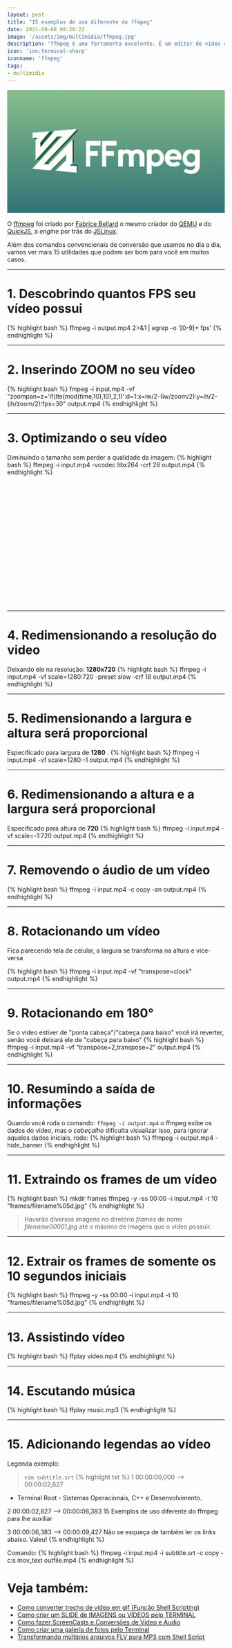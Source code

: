 ```yaml
---
layout: post
title: "15 exemplos de uso diferente do ffmpeg"
date: 2021-09-08 08:20:22
image: '/assets/img/multimidia/ffmpeg.jpg'
description: 'ffmpeg é uma ferramenta excelente. É um editor de vídeo completo via linha de comando.'
icon: 'ion:terminal-sharp'
iconname: 'ffmpeg'
tags:
- multimidia
---
```


![15 exemplos de uso diferente do ffmpeg](/assets/img/multimidia/ffmpeg.jpg)

O [ffmpeg](https://en.wikipedia.org/wiki/FFmpeg) foi criado por [Fabrice Bellard](https://bellard.org/) o mesmo criador do [QEMU](https://terminalroot.com.br/2021/02/como-instalar-o-qemu-kvm-no-linux-mint-ubuntu-e-outras-distros.html) e do [QuickJS](https://bellard.org/quickjs/), a *engine* por trás do [JSLinux](https://jslinux.org/).

Além dos comandos convencionais de conversão que usamos no dia a dia, vamos ver mais 15 utilidades que podem ser bom para você em muitos casos.

---

# 1. Descobrindo quantos FPS seu vídeo possui
{% highlight bash %}
ffmpeg -i output.mp4 2>&1 | egrep -o '[0-9]+ fps'
{% endhighlight %}

---

# 2. Inserindo ZOOM no seu vídeo
{% highlight bash %}
fmpeg -i input.mp4 -vf "zoompan=z='if(lte(mod(time,10),10),2,1)':d=1:x=iw/2-(iw/zoom/2):y=ih/2-(ih/zoom/2):fps=30" output.mp4
{% endhighlight %}

---

# 3. Optimizando o seu vídeo
Diminuindo o tamanho sem perder a qualidade da imagem:
{% highlight bash %}
ffmpeg -i input.mp4 -vcodec libx264 -crf 28 output.mp4
{% endhighlight %}


<!-- QUADRADO -->
<script async src="//pagead2.googlesyndication.com/pagead/js/adsbygoogle.js"></script>
<ins class="adsbygoogle"
style="display:inline-block;width:336px;height:280px"
data-ad-client="ca-pub-2838251107855362"
data-ad-slot="5351066970"></ins>
<script>
(adsbygoogle = window.adsbygoogle || []).push({});
</script>

---

# 4. Redimensionando a resolução do video
Deixando ele na resolução: **1280x720**
{% highlight bash %}
ffmpeg -i input.mp4 -vf scale=1280:720 -preset slow -crf 18 output.mp4
{% endhighlight %}

---

# 5. Redimensionando a largura e altura será proporcional
Especificado para largura de **1280** .
{% highlight bash %}
ffmpeg -i input.mp4 -vf scale=1280:-1 output.mp4
{% endhighlight %}

---

# 6. Redimensionando a altura e a largura será proporcional
Especificado para altura de **720**
{% highlight bash %}
ffmpeg -i input.mp4 -vf scale=-1:720 output.mp4
{% endhighlight %}

---

# 7. Removendo o áudio de um vídeo
{% highlight bash %}
ffmpeg -i input.mp4 -c copy -an output.mp4
{% endhighlight %}

---

# 8. Rotacionando um vídeo
Fica parecendo tela de celular, a largura se transforma na altura e vice-versa


<!-- RETANGULO LARGO 2 -->
<script async src="//pagead2.googlesyndication.com/pagead/js/adsbygoogle.js"></script>
<ins class="adsbygoogle"
style="display:block; text-align:center;"
data-ad-layout="in-article"
data-ad-format="fluid"
data-ad-client="ca-pub-2838251107855362"
data-ad-slot="8549252987"></ins>
<script>
(adsbygoogle = window.adsbygoogle || []).push({});
</script>



{% highlight bash %}
ffmpeg -i input.mp4 -vf "transpose=clock" output.mp4
{% endhighlight %}

---

# 9. Rotacionando em 180°
Se o vídeo estiver de "ponta cabeça"/"cabeça para baixo" você irá reverter, senão você deixará ele de "cabeça para baixo"
{% highlight bash %}
ffmpeg -i input.mp4 -vf "transpose=2,transpose=2" output.mp4
{% endhighlight %}

---

# 10. Resumindo a saída de informações
Quando você roda o comando: `ffmpeg -i output.mp4` o ffmpeg exibe os dados do vídeo, mas o *cabeçalho* dificulta visualizar isso, para ignorar aqueles dados iniciais, rode:
{% highlight bash %}
ffmpeg -i output.mp4 -hide_banner
{% endhighlight %}

---

# 11. Extraindo os frames de um vídeo
{% highlight bash %}
mkdir frames
ffmpeg -y -ss 00:00 -i input.mp4 -t 10 "frames/filename%05d.jpg"
{% endhighlight %}
> Haverão diversas imagens no diretório *frames* de nome *filename00001.jpg* até o máximo de imagens que o vídeo possuir.

---

# 12. Extrair os frames de somente os 10 segundos iniciais
{% highlight bash %}
ffmpeg -y -ss 00:00 -i input.mp4 -t 10 "frames/filename%05d.jpg"
{% endhighlight %}

---

# 13. Assistindo vídeo
{% highlight bash %}
ffplay video.mp4
{% endhighlight %}

---

# 14. Escutando música
{% highlight bash %}
ffplay music.mp3
{% endhighlight %}

---

# 15. Adicionando legendas ao vídeo
Legenda exemplo:
> `vim subtitle.srt`
{% highlight txt %}
1
00:00:00,000 --> 00:00:02,827
- Terminal Root - Sistemas
Operacionais, C++ e Desenvolvimento.

2
00:00:02,827 --> 00:00:06,383
15 Exemplos de uso diferente
do ffmpeg para lhe auxiliar

3
00:00:06,383 --> 00:00:09,427
Não se esqueça de também ler
os links abaixo. Valeu!
{% endhighlight %}

Comando:
{% highlight bash %}
ffmpeg -i input.mp4 -i subtitle.srt -c copy -c:s mov_text outfile.mp4
{% endhighlight %}


# Veja também:
+ [Como converter trecho de vídeo em gif (Função Shell Scripting)](https://terminalroot.com.br/2014/05/como-converter-trecho-de-video-em-gif.html)
+ [Como criar um SLIDE de IMAGENS ou VÍDEOS pelo TERMINAL](https://terminalroot.com.br/2016/02/como-criar-um-slide-de-imagens-ou.html)
+ [Como fazer ScreenCasts e Conversões de Video e Audio](https://terminalroot.com.br/2011/12/como-fazer-screencasts-e-conversoes-de.html)
+ [Como criar uma galeria de fotos pelo Terminal](https://terminalroot.com.br/2015/08/como-criar-uma-galeria-de-fotos-pelo_19.html)
+ [Transformando múltiplos arquivos FLV para MP3 com Shell Script](https://terminalroot.com.br/2014/09/transformando-multiplos-arquivos-flv.html)



